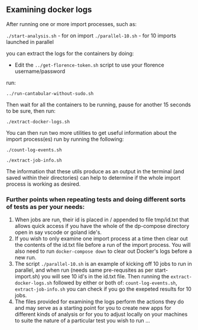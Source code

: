 ## Examining docker logs ##

After running one or more import processes, such as:

`./start-analysis.sh` - for on import
`./parallel-10.sh` - for 10 imports launched in parallel

you can extract the logs for the containers by doing:

* Edit the `../get-florence-token.sh` script to use your florence username/password

run:

    ../run-cantabular-without-sudo.sh

Then wait for all the containers to be running, pause for another 15 seconds to be sure, then run:

    ./extract-docker-logs.sh

You can then run two more utilities to get useful information about the import process(es) run by running the following:

    ./count-log-events.sh

    ./extract-job-info.sh

The information that these utils produce as an output in the terminal (and saved within their directories) can help to determine if the whole import process is working as desired.

### Further points when repeating tests and doing different sorts of tests as per your needs:

1. When jobs are run, their id is placed in / appended to file tmp/id.txt that allows quick access if you have the whole of the dp-compose directory open in say vscode or goland ide's.
2. If you wish to only examine one import process at a time then clear out the contents of the id.txt file before a run of the import process. You will also need to run `docker-compose down` to clear out Docker's logs before a new run.
3. The script `./parallel-10.sh` is an example of kicking off 10 jobs to run in parallel, and when run (needs same pre-requsites as per start-import.sh) you will see 10 id's in the id.txt file. Then running the `extract-docker-logs.sh` followed by either or both of: `count-log-events.sh`, `extract-job-info.sh` you can check if you go the exepeted results for 10 jobs.
4. The files provided for examining the logs perform the actions they do and may serve as a starting point for you to create new apps for different kinds of analysis or for you to adjust locally on your machines to suite the nature of a particular test you wish to run ...